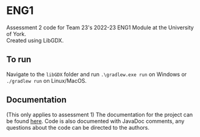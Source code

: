 # ENG1

Assessment 2 code for Team 23's 2022-23 ENG1 Module at the University of York.
<br>
Created using LibGDX.

## To run
Navigate to the `libGDX` folder and run `.\gradlew.exe run` on Windows or `./gradlew run` on Linux/MacOS.

## Documentation
(This only applies to assessment 1)
The documentation for the project can be found [here](https://eng1-team24.github.io/ENG1-Team24/).
Code is also documented with JavaDoc comments, any questions about the code can be directed to the authors.
